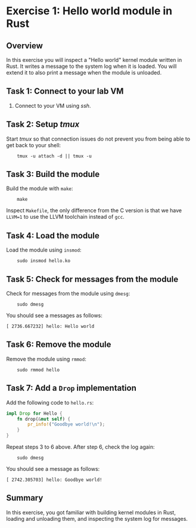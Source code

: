 # Exercise 1: Hello world module in Rust

## Overview

In this exercise you will inspect a "Hello world" kernel module written in Rust. It writes a message to the system log when it is loaded. You will extend it to also print a message when the module is unloaded.


## Task 1: Connect to your lab VM

1. Connect to your VM using _ssh_.

## Task 2: Setup _tmux_

Start _tmux_ so that connection issues do not prevent you from being able to get back to your shell:
```
    tmux -u attach -d || tmux -u
```

## Task 3: Build the module
Build the module with `make`:
```
    make
```

Inspect `Makefile`, the only difference from the C version is that we have `LLVM=1` to use the LLVM toolchain instead of `gcc`.

## Task 4: Load the module

Load the module using `insmod`:

```
    sudo insmod hello.ko
```

## Task 5: Check for messages from the module
Check for messages from the module using `dmesg`:

```
    sudo dmesg
```

You should see a messages as follows:

```
[ 2736.667232] hello: Hello world
```

## Task 6: Remove the module

Remove the module using `rmmod`:

```
    sudo rmmod hello
```

## Task 7: Add a `Drop` implementation

Add the following code to `hello.rs`:
```rust
impl Drop for Hello {
    fn drop(&mut self) {
        pr_info!("Goodbye world!\n");
    }
}
```

Repeat steps 3 to 6 above. After step 6, check the log again:

```
    sudo dmesg
```

You should see a message as follows:

```
[ 2742.305703] hello: Goodbye world!
```

## Summary

In this exercise, you got familiar with building kernel modules in Rust, loading and unloading them, and inspecting the system log for messages.
